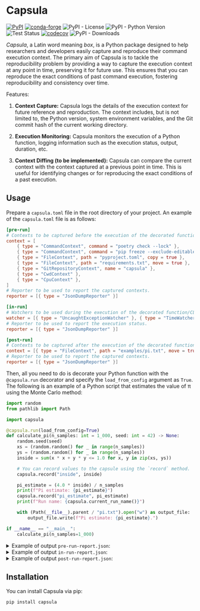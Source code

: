 # Capsula

[![PyPI](https://img.shields.io/pypi/v/capsula)](https://pypi.org/project/capsula/)
[![conda-forge](https://img.shields.io/conda/vn/conda-forge/capsula.svg)](https://anaconda.org/conda-forge/capsula)
![PyPI - License](https://img.shields.io/pypi/l/capsula)
![PyPI - Python Version](https://img.shields.io/pypi/pyversions/capsula)
![Test Status](https://github.com/shunichironomura/capsula/workflows/Test/badge.svg?event=push&branch=main)
[![codecov](https://codecov.io/gh/shunichironomura/capsula/graph/badge.svg?token=BZXF2PPDM0)](https://codecov.io/gh/shunichironomura/capsula)
![PyPI - Downloads](https://img.shields.io/pypi/dm/capsula)

*Capsula*, a Latin word meaning *box*, is a Python package designed to help researchers and developers easily capture and reproduce their command execution context. The primary aim of Capsula is to tackle the reproducibility problem by providing a way to capture the execution context at any point in time, preserving it for future use. This ensures that you can reproduce the exact conditions of past command execution, fostering reproducibility and consistency over time.

Features:

1. **Context Capture:** Capsula logs the details of the execution context for future reference and reproduction. The context includes, but is not limited to, the Python version, system environment variables, and the Git commit hash of the current working directory.

2. **Execution Monitoring:** Capsula monitors the execution of a Python function, logging information such as the execution status, output, duration, etc.

3. **Context Diffing (to be implemented):** Capsula can compare the current context with the context captured at a previous point in time. This is useful for identifying changes or for reproducing the exact conditions of a past execution.

## Usage

Prepare a `capsula.toml` file in the root directory of your project. An example of the `capsula.toml` file is as follows:

```toml
[pre-run]
# Contexts to be captured before the execution of the decorated function/CLI command.
context = [
    { type = "CommandContext", command = "poetry check --lock" },
    { type = "CommandContext", command = "pip freeze --exclude-editable > requirements.txt" },
    { type = "FileContext", path = "pyproject.toml", copy = true },
    { type = "FileContext", path = "requirements.txt", move = true },
    { type = "GitRepositoryContext", name = "capsula" },
    { type = "CwdContext" },
    { type = "CpuContext" },
]
# Reporter to be used to report the captured contexts.
reporter = [{ type = "JsonDumpReporter" }]

[in-run]
# Watchers to be used during the execution of the decorated function/CLI command.
watcher = [{ type = "UncaughtExceptionWatcher" }, { type = "TimeWatcher" }]
# Reporter to be used to report the execution status.
reporter = [{ type = "JsonDumpReporter" }]

[post-run]
# Contexts to be captured after the execution of the decorated function/CLI command.
context = [{ type = "FileContext", path = "examples/pi.txt", move = true }]
# Reporter to be used to report the captured contexts.
reporter = [{ type = "JsonDumpReporter" }]
```

Then, all you need to do is decorate your Python function with the `@capsula.run` decorator and specify the `load_from_config` argument as `True`. The following is an example of a Python script that estimates the value of π using the Monte Carlo method:

```python
import random
from pathlib import Path

import capsula

@capsula.run(load_from_config=True)
def calculate_pi(n_samples: int = 1_000, seed: int = 42) -> None:
    random.seed(seed)
    xs = (random.random() for _ in range(n_samples))
    ys = (random.random() for _ in range(n_samples))
    inside = sum(x * x + y * y <= 1.0 for x, y in zip(xs, ys))

    # You can record values to the capsule using the `record` method.
    capsula.record("inside", inside)

    pi_estimate = (4.0 * inside) / n_samples
    print(f"Pi estimate: {pi_estimate}")
    capsula.record("pi_estimate", pi_estimate)
    print(f"Run name: {capsula.current_run_name()}")

    with (Path(__file__).parent / "pi.txt").open("w") as output_file:
        output_file.write(f"Pi estimate: {pi_estimate}.")

if __name__ == "__main__":
    calculate_pi(n_samples=1_000)
```

<details>
<summary>Example of output <code>pre-run-report.json</code>:</summary>
<pre><code>{
  "command": {
    "poetry check --lock": {
      "command": "poetry check --lock",
      "cwd": null,
      "returncode": 0,
      "stdout": "All set!\n",
      "stderr": ""
    },
    "pip freeze --exclude-editable > requirements.txt": {
      "command": "pip freeze --exclude-editable > requirements.txt",
      "cwd": null,
      "returncode": 0,
      "stdout": "",
      "stderr": ""
    }
  },
  "file": {
    "pyproject.toml": {
      "copied_to": [
        "vault/calculate_pi_20240225_221901_M7b3/pyproject.toml"
      ],
      "moved_to": null,
      "hash": {
        "algorithm": "sha256",
        "digest": "6c59362587bf43411461b69675980ea338d83a468acddbc8f6cac4f2c17f7605"
      }
    },
    "requirements.txt": {
      "copied_to": [],
      "moved_to": "vault/calculate_pi_20240225_221901_M7b3",
      "hash": {
        "algorithm": "sha256",
        "digest": "99d0dbddd7f27aa25bd2d7ce3e2f4a555cdb48b039d73a6cf01fc5fa33f527e1"
      }
    }
  },
  "git": {
    "capsula": {
      "working_dir": "/home/nomura/ghq/github.com/shunichironomura/capsula",
      "sha": "ff51cb6245e43253d036fcaa0b2af09c0089b783",
      "remotes": {
        "origin": "ssh://git@github.com/shunichironomura/capsula.git"
      },
      "branch": "improve-example",
      "is_dirty": true
    }
  },
  "cwd": "/home/nomura/ghq/github.com/shunichironomura/capsula",
  "cpu": {
    "python_version": "3.8.17.final.0 (64 bit)",
    "cpuinfo_version": [
      9,
      0,
      0
    ],
    "cpuinfo_version_string": "9.0.0",
    "arch": "X86_64",
    "bits": 64,
    "count": 12,
    "arch_string_raw": "x86_64",
    "vendor_id_raw": "GenuineIntel",
    "brand_raw": "Intel(R) Core(TM) i5-10400 CPU @ 2.90GHz",
    "hz_advertised_friendly": "2.9000 GHz",
    "hz_actual_friendly": "2.9040 GHz",
    "hz_advertised": [
      2900000000,
      0
    ],
    "hz_actual": [
      2904010000,
      0
    ],
    "stepping": 5,
    "model": 165,
    "family": 6,
    "flags": [
      "3dnowprefetch",
      "abm",
      "adx",
      "aes",
      "apic",
      "arch_capabilities",
      "arch_perfmon",
      "avx",
      "avx2",
      "bmi1",
      "bmi2",
      "clflush",
      "clflushopt",
      "cmov",
      "constant_tsc",
      "cpuid",
      "cx16",
      "cx8",
      "de",
      "ept",
      "ept_ad",
      "erms",
      "f16c",
      "flush_l1d",
      "fma",
      "fpu",
      "fsgsbase",
      "fxsr",
      "ht",
      "hypervisor",
      "ibpb",
      "ibrs",
      "ibrs_enhanced",
      "invpcid",
      "invpcid_single",
      "lahf_lm",
      "lm",
      "mca",
      "mce",
      "mmx",
      "movbe",
      "msr",
      "mtrr",
      "nopl",
      "nx",
      "osxsave",
      "pae",
      "pat",
      "pcid",
      "pclmulqdq",
      "pdcm",
      "pdpe1gb",
      "pge",
      "pni",
      "popcnt",
      "pse",
      "pse36",
      "rdrand",
      "rdrnd",
      "rdseed",
      "rdtscp",
      "rep_good",
      "sep",
      "smap",
      "smep",
      "ss",
      "ssbd",
      "sse",
      "sse2",
      "sse4_1",
      "sse4_2",
      "ssse3",
      "stibp",
      "syscall",
      "tpr_shadow",
      "tsc",
      "vme",
      "vmx",
      "vnmi",
      "vpid",
      "x2apic",
      "xgetbv1",
      "xsave",
      "xsavec",
      "xsaveopt",
      "xsaves",
      "xtopology"
    ],
    "l3_cache_size": 12582912,
    "l2_cache_size": "1.5 MiB",
    "l1_data_cache_size": 196608,
    "l1_instruction_cache_size": 196608,
    "l2_cache_line_size": 256,
    "l2_cache_associativity": 6
  }
}</code></pre>
</details>

<details>
<summary>Example of output <code>in-run-report.json</code>:</summary>
<pre><code>{
  "function": {
    "calculate_pi": {
      "file_path": "examples/simple_decorator.py",
      "first_line_no": 10,
      "args": [],
      "kwargs": {
        "n_samples": 1000
      }
    }
  },
  "inside": 782,
  "pi_estimate": 3.128,
  "exception": {
    "exception": {
      "exc_type": null,
      "exc_value": null,
      "traceback": null
    }
  },
  "time": {
    "execution_time": "0:00:00.000658"
  }
}</code></pre>
</details>

<details>
<summary>Example of output <code>post-run-report.json</code>:</summary>
<pre><code>{
  "file": {
    "examples/pi.txt": {
      "copied_to": [],
      "moved_to": "vault/calculate_pi_20240225_221901_M7b3",
      "hash": {
        "algorithm": "sha256",
        "digest": "a64c761cb6b6f9ef1bc1f6afa6ba44d796c5c51d14df0bdc9d3ab9ced7982a74"
      }
    }
  }
}</code></pre>
</details>

## Installation

You can install Capsula via pip:

```bash
pip install capsula
```
